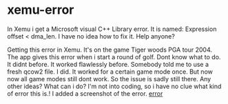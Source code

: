 # xemu-error
In Xemu i get a Microsoft visual C++ Library error. It is named: Expression offset &lt; dma_len.  I have no idea how to fix it. Help anyone?

Getting this error in Xemu. It's on the game Tiger woods PGA tour 2004. The app gives this error when i start a round of golf. Dont know what to do. It didnt before. It worked flawlessly before. Somebody told me to use a fresh qcow2 file. I did. It worked for a certain game mode once. But now now all game modes still dont work. So the issue is sadly still there. Any other ideas? What can i do? I'm not into coding, so i have no clue what kind of error this is.!
I added a screenshot of the error.
[error](https://user-images.githubusercontent.com/115530640/195019984-ca1a3613-7a88-449e-a8a9-956d403ba9d7.jpg)
